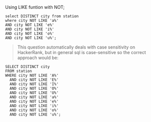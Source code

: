Using LIKE funtion with NOT;

```
select DISTINCT city from station
where city NOT LIKE 'a%'
AND city NOT LIKE 'e%'
AND city NOT LIKE 'i%'
AND city NOT LIKE 'o%'
AND city NOT LIKE 'u%';
```

>This question automatically deals with case sensitivity on HackerRank, but in general sql is case-sensitive so the correct approach would be:

```
SELECT DISTINCT city 
FROM station 
WHERE city NOT LIKE 'A%' 
  AND city NOT LIKE 'E%' 
  AND city NOT LIKE 'I%' 
  AND city NOT LIKE 'O%' 
  AND city NOT LIKE 'U%' 
  AND city NOT LIKE 'a%' 
  AND city NOT LIKE 'e%' 
  AND city NOT LIKE 'i%' 
  AND city NOT LIKE 'o%' 
  AND city NOT LIKE 'u%';
```
